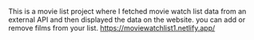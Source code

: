This is a movie list project where I fetched movie watch list data from an external API and then displayed the data on the website. you can add or remove films from your list.                                                                                                                                                                                     https://moviewatchlist1.netlify.app/      
 
